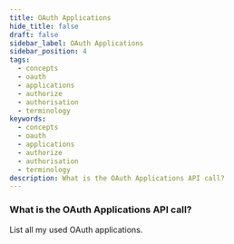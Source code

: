```yaml
---
title: OAuth Applications
hide_title: false
draft: false
sidebar_label: OAuth Applications
sidebar_position: 4
tags:
  - concepts
  - oauth
  - applications
  - authorize
  - authorisation
  - terminology
keywords:
  - concepts
  - oauth
  - applications
  - authorize
  - authorisation
  - terminology
description: What is the OAuth Applications API call?
---
```


### What is the OAuth Applications API call?

List all my used OAuth applications.
